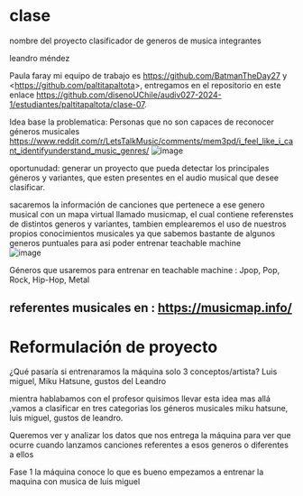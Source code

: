 # clase
nombre del proyecto clasificador de generos de musica 
integrantes

leandro méndez

Paula faray 
mi equipo de trabajo es <https://github.com/BatmanTheDay27> y <<https://github.com/paltitapaltota>>, entregamos en el repositorio en este enlace <https://github.com/disenoUChile/audiv027-2024-1/estudiantes/paltitapaltota/clase-07>.


Idea base
la problematica: Personas que no son capaces de reconocer géneros musicales https://www.reddit.com/r/LetsTalkMusic/comments/mem3pd/i_feel_like_i_cant_identifyunderstand_music_genres/
![image](https://github.com/user-attachments/assets/bea5a365-6055-45ec-b416-97ad5ba0f14f)


oportunudad: generar un proyecto que pueda detectar los principales géneros y variantes, que esten presentes en el audio musical que desee clasificar.


sacaremos la información de canciones que pertenece a ese genero musical con un mapa virtual llamado musicmap, el cual contiene referenstes de distintos generos y variantes, tambien emplearemos el uso de nuestros propios conocimientos musicales ya que sabemos bastante de algunos generos puntuales para asi poder entrenar teachable machine   
![image](https://github.com/user-attachments/assets/53197534-666b-4211-a488-7abd1b7ec0ff)




Géneros que usaremos para entrenar en teachable machine : Jpop, Pop, Rock, Hip-Hop, Metal 

referentes musicales en : https://musicmap.info/
------------------------------------------------------------
# Reformulación de proyecto
¿Qué pasaría si entrenaramos la máquina solo 3 conceptos/artista? Luis miguel, Miku Hatsune, gustos del Leandro


mientra hablabamos con el profesor quisimos llevar esta idea mas allá ,vamos a clasificar  en tres categorias los géneros musicales miku hatsune, luis miguel, gustos de leandro.

Queremos ver y analizar  los datos que nos entrega la máquina para ver que ocurre cuando lanzamos canciones referentes a esos generos o diferentes a ellos  

Fase 1 la máquina conoce lo que es bueno 
empezamos a entrenar la maquina con musica de luis miguel 

